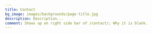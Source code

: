 ```yaml
---
title: Contact
bg_image: images/backgrounds/page-title.jpg
description: Description...
comment: Shows up on right side bar of /contact/; Why it is blank.
---
```

